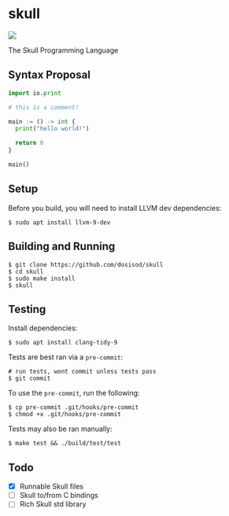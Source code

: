 # skull

![](https://github.com/dosisod/skull/workflows/tests/badge.svg)

The Skull Programming Language

## Syntax Proposal

```python
import io.print

# this is a comment!

main := () -> int {
  print("hello world!")

  return 0
}

main()
```

## Setup

Before you build, you will need to install LLVM dev dependencies:

```
$ sudo apt install llvm-9-dev
```

## Building and Running

```
$ git clone https://github.com/dosisod/skull
$ cd skull
$ sudo make install
$ skull
```

## Testing

Install dependencies:

```
$ sudo apt install clang-tidy-9
```

Tests are best ran via a `pre-commit`:

```
# run tests, wont commit unless tests pass
$ git commit
```

To use the `pre-commit`, run the following:

```
$ cp pre-commit .git/hooks/pre-commit
$ chmod +x .git/hooks/pre-commit
```

Tests may also be ran manually:

```
$ make test && ./build/test/test
```

## Todo

- [x] Runnable Skull files
- [ ] Skull to/from C bindings
- [ ] Rich Skull std library

